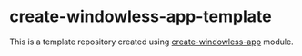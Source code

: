 # create-windowless-app-template

This is a template repository created using [create-windowless-app](https://github.com/yoavain/create-windowless-app) module.


